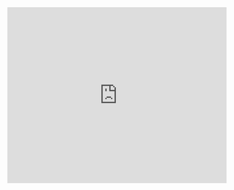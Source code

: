 <style>
  .image-border {
    border: 1px solid #ccc;
    padding: 10px;
  }
</style>
<iframe src="https://lumalabs.ai/embed/f916d080-3676-4f79-9f36-954074f43b31?mode=sparkles&background=%23ffffff&color=%23000000&showTitle=false&loadBg=true&logoPosition=top-right&infoPosition=top-left&cinematicVideo=undefined&showMenu=false" width="99%" height="400" frameborder="0" title="luma embed" style="float: center; border: none;"></iframe>
<!-- <img class="image-border" src="/assets/images/me.jpg"  style="float: center;" width="260" /> -->
